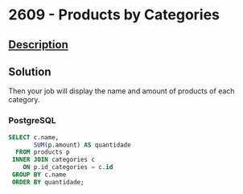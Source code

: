 # 2609 - Products by Categories

## [Description](https://judge.beecrowd.com/pt/problems/view/2609)

## Solution

Then your job will display the name and amount of products of each category.

### PostgreSQL

```sql
SELECT c.name,
	   SUM(p.amount) AS quantidade
  FROM products p
 INNER JOIN categories c
 	ON p.id_categories = c.id
 GROUP BY c.name
 ORDER BY quantidade;
```